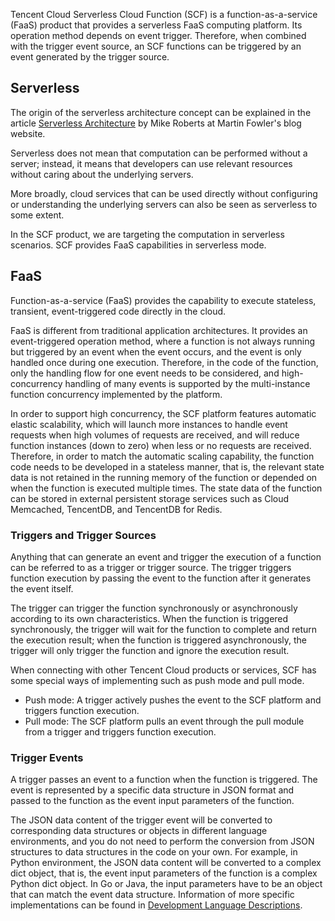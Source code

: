 Tencent Cloud Serverless Cloud Function (SCF) is a function-as-a-service (FaaS) product that provides a serverless FaaS computing platform. Its operation method depends on event trigger. Therefore, when combined with the trigger event source, an SCF functions can be triggered by an event generated by the trigger source.


## Serverless

The origin of the serverless architecture concept can be explained in the article [Serverless Architecture](https://martinfowler.com/articles/serverless.html) by Mike Roberts at Martin Fowler's blog website.

Serverless does not mean that computation can be performed without a server; instead, it means that developers can use relevant resources without caring about the underlying servers.

More broadly, cloud services that can be used directly without configuring or understanding the underlying servers can also be seen as serverless to some extent.

In the SCF product, we are targeting the computation in serverless scenarios. SCF provides FaaS capabilities in serverless mode.

## FaaS

Function-as-a-service (FaaS) provides the capability to execute stateless, transient, event-triggered code directly in the cloud.

FaaS is different from traditional application architectures. It provides an event-triggered operation method, where a function is not always running but triggered by an event when the event occurs, and the event is only handled once during one execution. Therefore, in the code of the function, only the handling flow for one event needs to be considered, and high-concurrency handling of many events is supported by the multi-instance function concurrency implemented by the platform.

In order to support high concurrency, the SCF platform features automatic elastic scalability, which will launch more instances to handle event requests when high volumes of requests are received, and will reduce function instances (down to zero) when less or no requests are received. Therefore, in order to match the automatic scaling capability, the function code needs to be developed in a stateless manner, that is, the relevant state data is not retained in the running memory of the function or depended on when the function is executed multiple times. The state data of the function can be stored in external persistent storage services such as Cloud Memcached, TencentDB, and TencentDB for Redis.


### Triggers and Trigger Sources

Anything that can generate an event and trigger the execution of a function can be referred to as a trigger or trigger source. The trigger triggers function execution by passing the event to the function after it generates the event itself.

The trigger can trigger the function synchronously or asynchronously according to its own characteristics. When the function is triggered synchronously, the trigger will wait for the function to complete and return the execution result; when the function is triggered asynchronously, the trigger will only trigger the function and ignore the execution result.

When connecting with other Tencent Cloud products or services, SCF has some special ways of implementing such as push mode and pull mode.
- Push mode: A trigger actively pushes the event to the SCF platform and triggers function execution.
- Pull mode: The SCF platform pulls an event through the pull module from a trigger and triggers function execution.

### Trigger Events

A trigger passes an event to a function when the function is triggered. The event is represented by a specific data structure in JSON format and passed to the function as the event input parameters of the function.

The JSON data content of the trigger event will be converted to corresponding data structures or objects in different language environments, and you do not need to perform the conversion from JSON structures to data structures in the code on your own.
For example, in Python environment, the JSON data content will be converted to a complex dict object, that is, the event input parameters of the function is a complex Python dict object. In Go or Java, the input parameters have to be an object that can match the event data structure. Information of more specific implementations can be found in [Development Language Descriptions](https://cloud.tencent.com/document/product/583/9210).
